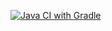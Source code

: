 [![Java CI with Gradle](https://github.com/Ksenija-ja/selenide/actions/workflows/gradle.yml/badge.svg)](https://github.com/Ksenija-ja/selenide/actions/workflows/gradle.yml)
